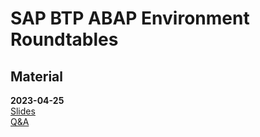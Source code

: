 # SAP BTP ABAP Environment Roundtables
## Material
**2023-04-25**<br> 
[Slides](https://github.com/iwonahahn/SAP-BTP-ABAP-Environment-Roundtable/files/11371146/2023-04-25_Customer_and_Partner_Roundtable_Steampunk.pdf)<br>
[Q&A]()

